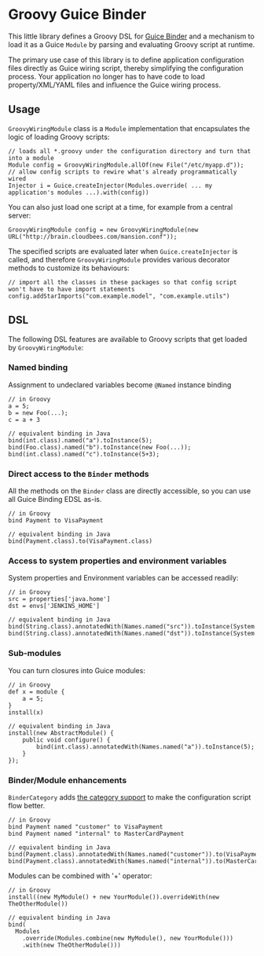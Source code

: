 # Groovy Guice Binder

This little library defines a Groovy DSL for [Guice Binder](https://google-guice.googlecode.com/svn/trunk/javadoc/com/google/inject/Binder.html)
and a mechanism to load it as a Guice `Module` by parsing and evaluating Groovy script at runtime.

The primary use case of this library is to define application configuration files directly as Guice wiring
script, thereby simplifying the configuration process. Your application no longer has to have code to
load property/XML/YAML files and influence the Guice wiring process.


## Usage
`GroovyWiringModule` class is a `Module` implementation that encapsulates the logic of loading Groovy scripts:

    // loads all *.groovy under the configuration directory and turn that into a module
    Module config = GroovyWiringModule.allOf(new File("/etc/myapp.d"));
    // allow config scripts to rewire what's already programmatically wired
    Injector i = Guice.createInjector(Modules.override( ... my application's modules ...).with(config))

You can also just load one script at a time, for example from a central server:

    GroovyWiringModule config = new GroovyWiringModule(new URL("http://brain.cloudbees.com/mansion.conf"));

The specified scripts are evaluated later when `Guice.createInjector` is called, and therefore `GroovyWiringModule`
provides various decorator methods to customize its behaviours:

    // import all the classes in these packages so that config script won't have to have import statements
    config.addStarImports("com.example.model", "com.example.utils")


## DSL
The following DSL features are available to Groovy scripts that get loaded by `GroovyWiringModule`:

### Named binding
Assignment to undeclared variables become `@Named` instance binding

    // in Groovy
    a = 5;
    b = new Foo(...);
    c = a + 3

    // equivalent binding in Java
    bind(int.class).named("a").toInstance(5);
    bind(Foo.class).named("b").toInstance(new Foo(...));
    bind(int.class).named("c").toInstance(5+3);

### Direct access to the `Binder` methods
All the methods on the `Binder` class are directly accessible, so you can use all Guice Binding EDSL as-is.

    // in Groovy
    bind Payment to VisaPayment

    // equivalent binding in Java
    bind(Payment.class).to(VisaPayment.class)

### Access to system properties and environment variables
System properties and Environment variables can be accessed readily:

    // in Groovy
    src = properties['java.home']
    dst = envs['JENKINS_HOME']

    // equivalent binding in Java
    bind(String.class).annotatedWith(Names.named("src")).toInstance(System.getProperty("java.home"))
    bind(String.class).annotatedWith(Names.named("dst")).toInstance(System.getenv("JENKINS_HOME"))

### Sub-modules
You can turn closures into Guice modules:

    // in Groovy
    def x = module {
        a = 5;
    }
    install(x)

    // equivalent binding in Java
    install(new AbstractModule() {
        public void configure() {
            bind(int.class).annotatedWith(Names.named("a")).toInstance(5);
        }
    });


### Binder/Module enhancements
`BinderCategory` adds [the category support](http://groovy.codehaus.org/Groovy+Categories) to make
the configuration script flow better.

    // in Groovy
    bind Payment named "customer" to VisaPayment
    bind Payment named "internal" to MasterCardPayment

    // equivalent binding in Java
    bind(Payment.class).annotatedWith(Names.named("customer")).to(VisaPayment.class)
    bind(Payment.class).annotatedWith(Names.named("internal")).to(MasterCardPayment.class)

Modules can be combined with '+' operator:

    // in Groovy
    install((new MyModule() + new YourModule()).overrideWith(new TheOtherModule())

    // equivalent binding in Java
    bind(
      Modules
        .override(Modules.combine(new MyModule(), new YourModule()))
        .with(new TheOtherModule()))

